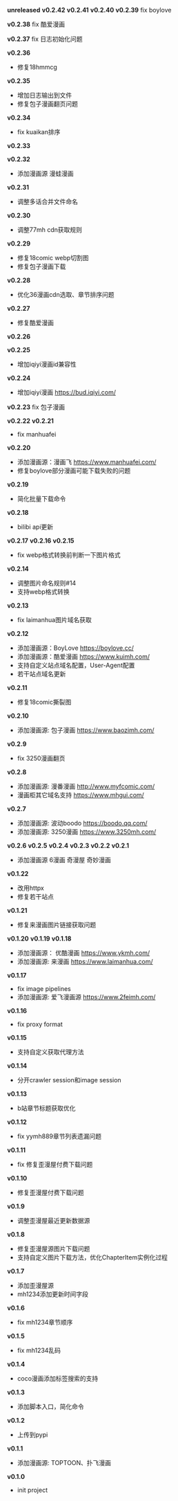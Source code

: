 **unreleased**
**v0.2.42**
**v0.2.41**
**v0.2.40**
**v0.2.39**
fix boylove

**v0.2.38**
fix 酷爱漫画

**v0.2.37**
fix 日志初始化问题

**v0.2.36**
- 修复18hmmcg

**v0.2.35**
- 增加日志输出到文件
- 修复包子漫画翻页问题

**v0.2.34**
- fix kuaikan排序

**v0.2.33**

**v0.2.32**
- 添加漫画源 漫蛙漫画

**v0.2.31**
- 调整多话合并文件命名

**v0.2.30**
- 调整77mh cdn获取规则

**v0.2.29**
- 修复18comic webp切割图
- 修复包子漫画下载

**v0.2.28**
- 优化36漫画cdn选取、章节排序问题

**v0.2.27**
- 修复酷爱漫画

**v0.2.26**

**v0.2.25**
- 增加iqiyi漫画id兼容性

**v0.2.24**
- 增加iqiyi漫画 https://bud.iqiyi.com/

**v0.2.23**
fix 包子漫画

**v0.2.22**
**v0.2.21**
- fix manhuafei

**v0.2.20**
- 添加漫画源：漫画飞 https://www.manhuafei.com/
- 修复boylove部分漫画可能下载失败的问题

**v0.2.19**
- 简化批量下载命令

**v0.2.18**
- bilibi api更新

**v0.2.17**
**v0.2.16**
**v0.2.15**
- fix webp格式转换前判断一下图片格式

**v0.2.14**
- 调整图片命名规则#14
- 支持webp格式转换

**v0.2.13**
- fix laimanhua图片域名获取

**v0.2.12**
- 添加漫画源：BoyLove https://boylove.cc/
- 添加漫画源：酷爱漫画 https://www.kuimh.com/
- 支持自定义站点域名配置，User-Agent配置
- 若干站点域名更新

**v0.2.11**
- 修复18comic撕裂图

**v0.2.10**
- 添加漫画源: 包子漫画 https://www.baozimh.com/

**v0.2.9**
- fix 3250漫画翻页

**v0.2.8**
- 添加漫画源: 漫番漫画 http://www.myfcomic.com/
- 漫画柜其它域名支持 https://www.mhgui.com/

**v0.2.7**
- 添加漫画源: 波动boodo https://boodo.qq.com/
- 添加漫画源: 3250漫画 https://www.3250mh.com/

**v0.2.6**
**v0.2.5**
**v0.2.4**
**v0.2.3**
**v0.2.2**
**v0.2.1**
- 添加漫画源 6漫画 奇漫屋 奇妙漫画

**v0.1.22**
- 改用httpx
- 修复若干站点

**v0.1.21**
- 修复来漫画图片链接获取问题

**v0.1.20**
**v0.1.19**
**v0.1.18**
- 添加漫画源： 优酷漫画 https://www.ykmh.com/
- 添加漫画源: 来漫画 https://www.laimanhua.com/

**v0.1.17**
- fix image pipelines
- 添加漫画源: 爱飞漫画源 https://www.2feimh.com/

**v0.1.16**
- fix proxy format

**v0.1.15**
- 支持自定义获取代理方法

**v0.1.14**
- 分开crawler session和image session

**v0.1.13**
- b站章节标题获取优化

**v0.1.12**
- fix yymh889章节列表遗漏问题

**v0.1.11**
- fix 修复歪漫屋付费下载问题

**v0.1.10**
- 修复歪漫屋付费下载问题 

**v0.1.9**
- 调整歪漫屋最近更新数据源

**v0.1.8**
- 修复歪漫屋源图片下载问题
- 支持自定义图片下载方法，优化ChapterItem实例化过程

**v0.1.7**
- 添加歪漫屋源
- mh1234添加更新时间字段

**v0.1.6**
- fix mh1234章节顺序

**v0.1.5**
- fix mh1234乱码

**v0.1.4**
- coco漫画添加标签搜索的支持

**v0.1.3**
- 添加脚本入口，简化命令

**v0.1.2**
- 上传到pypi

**v0.1.1**
- 添加漫画源: TOPTOON、扑飞漫画

**v0.1.0**
- init project
